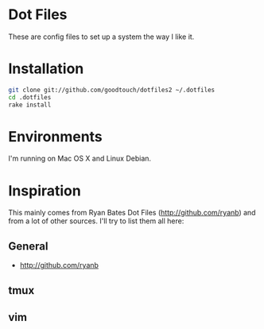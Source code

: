 # Dot Files

These are config files to set up a system the way I like it.

# Installation

```bash
git clone git://github.com/goodtouch/dotfiles2 ~/.dotfiles
cd .dotfiles
rake install
```

# Environments

I'm running on Mac OS X and Linux Debian.

# Inspiration

This mainly comes from Ryan Bates Dot Files (http://github.com/ryanb) and from a lot of other sources.
I'll try to list them all here:

## General

- http://github.com/ryanb

## tmux

## vim

## 
